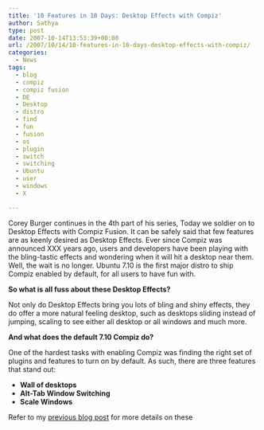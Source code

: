 ```yaml
---
title: '10 Features in 10 Days: Desktop Effects with Compiz'
author: Sathya
type: post
date: 2007-10-14T13:53:39+00:00
url: /2007/10/14/10-features-in-10-days-desktop-effects-with-compiz/
categories:
  - News
tags:
  - blog
  - compiz
  - compiz fusion
  - DE
  - Desktop
  - distro
  - find
  - fun
  - fusion
  - os
  - plugin
  - switch
  - switching
  - Ubuntu
  - user
  - windows
  - X

---
```

Corey Burger continues in the 4th part of his series, Today we soldier on to Desktop Effects with Compiz Fusion. It can be safely said that few features are as keenly desired as Desktop Effects. Ever since Compiz was announced XXX years ago, users and developers have been playing with the bling-tastic effects and wondering when it will hit a desktop near them. Well, the wait is no longer. Ubuntu 7.10 is the first major distro to ship Compiz enabled by default, for all users to have fun with.

**So what is all fuss about these Desktop Effects?**

Not only do Desktop Effects bring you lots of bling and shiny effects, they do offer a more natural feeling desktop, such as desktops sliding instead of jumping, scaling to see either all desktop or all windows and much more.

**And what does the default 7.10 Compiz do?**

One of the hardest tasks with enabling Compiz was finding the right set of plugins and features to turn on by default. As such, there are three features that stand out:

  * **Wall of desktops**
  * **Alt-Tab Window Switching**
  * **Scale Windows**

Refer to my [previous blog post][1] for more details on these

 [1]: http://sathyasays.com/2007/07/01/go-crazy-on-eye-candy-with-compiz-fusion/